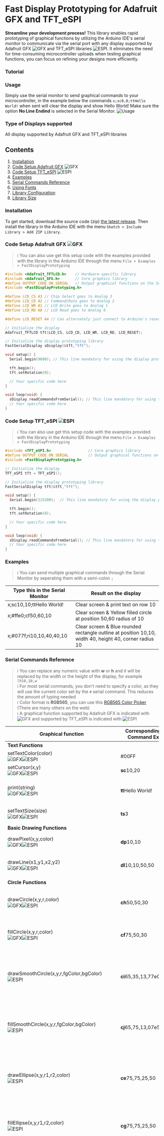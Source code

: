 # Fast Display Prototyping for Adafruit GFX and TFT_eSPI
**Streamline your development process!** This library enables rapid prototyping of graphical functions by utilizing the Arduino IDE's serial monitor to communicate via the serial port with any display supported by Adafruit GFX ![GFX] and TFT_eSPI libraries ![ESPI]. 
It eliminates the need for time-consuming microcontroller uploads when testing graphical functions, you can focus on refining your designs more efficiently. 

### Tutorial

### Usage
Simply use the serial monitor to send graphical commands to your microcontroller, in the example below the commands `x;sc0,0;ttHello World!` when sent will clear the display and show Hello World! Make sure the option **No Line Endind** is selected in the Serial Monitor.
![Usage](https://github.com/thelastoutpostworkshop/DisplayPrototyping/blob/main/images/usage_serial_monitor.png)

### Type of Displays supported
All display supported by Adafruit GFX and TFT_eSPI libraries

## Contents
1. [Installation](#installation)
2. [Code Setup Adafruit GFX](#code-setup-adafruit-gfx) ![GFX]
3. [Code Setup TFT_eSPI](#code-setup-tft_espi) ![ESPI]
4. [Examples](#examples)
5. [Serial Commands Reference](#serial-commands-reference)
6. [Using Fonts](#using-fonts)
7. [Library Configuration](#library-configuration)
8. [Library Size](#library-size)

### Installation
To get started, download the source code (zip) [the latest release](https://github.com/thelastoutpostworkshop/DisplayPrototyping/releases/latest). Then install the library in the Arduino IDE with the menu `Sketch > Include Library > Add ZIP Library`.

### Code Setup Adafruit GFX ![GFX]
>ℹ️ You can also use get this setup code with the examples provided with the library in the Arduino IDE through the menu `File > Examples > FastDisplayPrototyping`

```c
#include <Adafruit_TFTLCD.h>    // Hardware-specific library
#include <Adafruit_GFX.h>       // Core graphics library
#define OUTPUT_CODE_ON_SERIAL   // Output graphical functions on the Serial Monitor, comment it to disable
#include <FastDisplayPrototyping.h>

#define LCD_CS A3 // Chip Select goes to Analog 3
#define LCD_CD A2 // Command/Data goes to Analog 2
#define LCD_WR A1 // LCD Write goes to Analog 1
#define LCD_RD A0 // LCD Read goes to Analog 0

#define LCD_RESET A4 // Can alternately just connect to Arduino's reset pin

// Initialize the display
Adafruit_TFTLCD tft(LCD_CS, LCD_CD, LCD_WR, LCD_RD, LCD_RESET);

// Initialize the display prototyping library
FastSerialDisplay sDisplay(&tft,"tft"); 

void setup() {
  Serial.begin(9600); // This line mandatory for using the display prototyping library, change the baud rate if needed

  tft.begin();
  tft.setRotation(0);

  // Your specific code here
}

void loop(void) {
  sDisplay.readCommandsFromSerial(); // This line mandatory for using the display prototyping library
  // Your specific code here
}
```

### Code Setup TFT_eSPI ![ESPI]
>ℹ️ You can also use get this setup code with the examples provided with the library in the Arduino IDE through the menu `File > Examples > FastDisplayPrototyping`

```c
#include <TFT_eSPI.h>                 // Core graphics library
#define OUTPUT_CODE_ON_SERIAL         // Output graphical functions on the Serial Monitor, comment it to disable
#include <FastDisplayPrototyping.h>

// Initialize the display
TFT_eSPI tft = TFT_eSPI(); 

// Initialize the display prototyping library
FastSerialDisplay tft(&tft,"tft");

void setup() {
  Serial.begin(115200);  // This line mandatory for using the display prototyping library, change the baud rate if needed

  tft.begin();
  tft.setRotation(0);

  // Your specific code here
}

void loop(void) {
  sDisplay.readCommandsFromSerial(); // This line mandatory for using the display prototyping library
  // Your specific code here
}
```
### Examples
>ℹ️ You can send multiple graphical commands through the Serial Monitor by seperating them with a semi-colon `;` <br>

| Type this in the Serial Monitor | Result on the display |
|---------|-------------|
|x;sc10,10;ttHello World! | Clear screen & print text on row 10 |
|x;#ffe0;cf50,60,10 | Clear screen & Yellow filled circle at position 50,60 radius of 10 |
|x;#077f;ri10,10,40,40,10 | Clear screen & Blue rounded rectangle outline at position 10,10, width 40, height 40, corner radius 10 |

### Serial Commands Reference
>ℹ️ You can replace any numeric value with **w** or **h** and it will be replaced by the width or the height of the display, for example `lh10,10,w`<br>
>ℹ️ For most serial commands, you don't need to specify a color, as they will use the current color set by the `#` serial command. This reduces the amount of typing needed<br>
>ℹ️ Color format is **RGB565**, you can use this [RGB565 Color Picker](http://www.barth-dev.de/online/rgb565-color-picker/#) (There are many others on the web)<br>
>ℹ️ A graphical function supported by Adafruit GFX is indicated with ![GFX] and supported by TFT_eSPI is indicated with ![ESPI]

| Graphical function | Corresponding Serial Command Example | Description | 
|--------------------|---------------------------------------|-------------|
| **Text Functions** |                                       |             |  
| setTextColor(color)<br>![GFX]![ESPI] | #00FF | Set Text and Graphic `color` | ✓ | ✓ |
| setCursor(x,y)<br>![GFX]![ESPI] | **sc**10,20 | Set the text cursor at position `x`,`y`| 
| print(string)<br>![GFX]![ESPI] | **tt**Hello World! | Print `string` at current cursor position using the current font | 
| setTextSize(size)<br>![GFX]![ESPI] | **ts**3 | Set character `size` multiplier (increases pixel size) |
| **Basic Drawing Functions** |                                 |             |              
| drawPixel(x,y,color)<br>![GFX]![ESPI] | **dp**10,10 | Draw a pixel at position `x`,`y` using the current color |
| drawLine(x1,y1,x2,y2)<br>![GFX]![ESPI] | **dl**10,10,50,50 | Draw a line between 2 points `(x1,y1,x2,y2)` using the current color | 
| **Circle Functions** |                                       |             |              
| drawCircle(x,y,r,color)<br>![GFX]![ESPI] | **ch**50,50,30 | Draw a circle outline with the center at position `x`,`y` of radius `r` using the current color | 
| fillCircle(x,y,r,color)<br>![GFX]![ESPI] | **cf**75,50,30 | Draw a filled circle with the center at position `x`,`y` of radius `r` using the current color  | 
| drawSmoothCircle(x,y,r,fgColor,bgColor)<br>![ESPI] | **ci**65,35,13,77e0,0 | Draw an anti-aliased circle outline with the center at position `x`,`y` of radius `r` using a foreground color `fgColor` background color `bgColor` | 
| fillSmoothCircle(x,y,r,fgColor,bgColor)<br>![ESPI] | **cj**65,75,13,07e5,0 | Draw an anti-aliased filled circle with the center at position `x`,`y` of radius `r` using a foreground color `fgColor` background color `bgColor` | 
| drawEllipse(x,y,r1,r2,color)<br>![ESPI] | **ce**75,75,25,50 | Draw an ellipse outline with the center at position `x`,`y` of horizontal radius `r1` and vertical radius `r2` using the current color  |
| fillEllipse(x,y,r1,r2,color)<br>![ESPI] | **cg**75,75,25,50 | Draw a filled ellipse with the center at position `x`,`y` of horizontal radius `r1` and vertical radius `r2` using the current color  | 
| drawArc(x,y,r1,r2,startAngle,endAngle,<br>fgColor,bgColor,smoothArc)<br>![ESPI] | **ca**50,50,50,40,0,<br>180,00ff,0000,1 | Draw an arc with the center at position `x`,`y` outer radius of `r1` inner radius of `r2` starting at angle (in degrees) `startAngle` ending at `endAngle` using a foreground color `fgColor` background color `bgColor` and with anti-aliasing (smoothArc=`1`) or no anti-aliasing (smoothArc=`0`).  The start angle may be larger than the end angle. Arcs are always drawn clockwise from the start angle.| 
| drawSmoothArc(x,y,r1,r2,startAngle,endAngle,<br>fgColor,bgColor,roundEnds)<br>![ESPI] | **cb**50,50,50,40,0,<br>180,00ff,0000,1 | Draw an anti-aliased (smooth) arc with the center at position `x`,`y` outer radius of `r1` inner radius of `r2` starting at angle (in degrees) `startAngle` ending at `endAngle` using a foreground color `fgColor` background color `bgColor` and with round ends (roundEnds=`1`) or square ends(roundEnds=`0`). The start angle may be larger than the end angle. Arcs are always drawn clockwise from the start angle.| 
| **Rectangle Functions** |                                    |             |              
| drawRect(x,y,w,h,color)<br>![GFX]![ESPI]  | **rh**20,20,40,30 | Draw a rectangle outline at position `x`,`y` of width `w` and height `h` using the current color | 
| fillRect(x,y,w,h,color)<br>![GFX]![ESPI]  | **rf**20,20,40,30 | Draw a filled rectangle at position `x`,`y` of width `w` and height `h` using the current color | 
| drawRoundRect<br>(x,y,w,h,r,color)<br>![GFX]![ESPI]  | **ri**20,20,40,30,5 | Draw a rounded corner rectangle outline at position `x`,`y` of width `w`, height `h` and radius `r` using the current color | 
| fillRoundRect<br>(x,y,w,h,r,color)<br>![GFX]![ESPI] | **rj**20,20,40,30,5 | Draw a filled rounded corner rectangle at position `x`,`y` of width `w`, height `h` and radius `r` using the current | 
| drawSmoothRoundRect(x,y,r,ir,w,h,<br>fgColor,bgColor)<br>![ESPI]  | **rs**70,60,5,8,20,30,f820,0 | Draw an anti-aliased rounded corner rectangle outline at position `x`,`y` radius outer corner of `r`, radius inner corner `ir`, of width `w`, height `h`using a foreground color `fgColor` background color `bgColor`. The rectangle that has a line thickness of r-ir+1 | 
| fillSmoothRoundRect(x,y,w,h,r,<br>fgColor,bgColor)<br>![ESPI]  | **rt**80,100,20,20,5,fde0,0 | Draw an anti-aliased filled rounded corner rectangle at position `x`,`y`, width `w`, height `h`, corner radius of `r` using a foreground color `fgColor` background color `bgColor`. | 
| **Triangle Functions** |                                     |             |              
| drawTriangle<br>(x1,y1,x2,y2,x3,y3,color)<br>![GFX]![ESPI]  | **gh**10,10,20,20,30,10 | Draw a triangle outline using 3 points `x1,y1,x2,y2,x3,y3` (vertices) using the current color | 
| fillTriangle<br>(x1,y1,x2,y2,x3,y3,color)<br>![GFX]![ESPI]  | **gf**10,10,20,20,30,10 | Draw a filled triangle using 3 points `x1,y1,x2,y2,x3,y3` (vertices) using the current color| 

### Using Fonts
The library utilizes the currently defined font in the code. Support for handling multiple preloaded fonts is planned for the upcoming release of the library.

### Library Configuration
By default, the graphical commands corresponding to the serial commands sent are displayed in the Serial Monitor, allowing you to easily copy and paste them into your code. If you wish to disable this feature and reduce the library size, you can comment out this definition:
```c
// #define OUTPUT_CODE_ON_SERIAL  
```
To facilitate the process of copying graphical commands into your code, you can initialize the library using the variable that represents the display in your code. For instance, if you have a variable named "display" for the display in your code, you can initialize the library as follows:<br><br>
![ESPI]
```c
// Initialize the display
TFT_eSPI tft = TFT_eSPI(); 

// Initialize the display prototyping library
serialDisplay sDisplay(&tft);
```

![GFX]
```c
// Initialize the display
Adafruit_TFTLCD display(LCD_CS, LCD_CD, LCD_WR, LCD_RD, LCD_RESET);

// Initialize the display prototyping library
serialDisplay sDisplay(&tft,"display"); 
```
All the graphical commands will be preceded by the "display" keyword, for example `display.fillSmoothRoundRect(80,100,20,20,5,0xfde0,0x0);`

### Library Size

[GFX]: https://img.shields.io/badge/GFX-green
[ESPI]: https://img.shields.io/badge/eSPI-blue